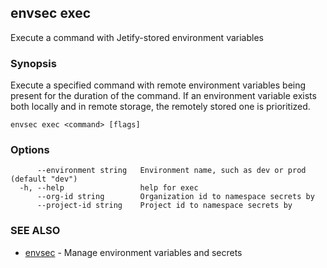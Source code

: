 ## envsec exec

Execute a command with Jetify-stored environment variables

### Synopsis

Execute a specified command with remote environment variables being present for the duration of the command. If an environment variable exists both locally and in remote storage, the remotely stored one is prioritized.

```
envsec exec <command> [flags]
```

### Options

```
      --environment string   Environment name, such as dev or prod (default "dev")
  -h, --help                 help for exec
      --org-id string        Organization id to namespace secrets by
      --project-id string    Project id to namespace secrets by
```

### SEE ALSO

* [envsec](envsec.md)	 - Manage environment variables and secrets

